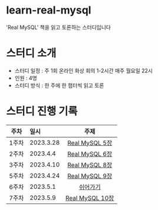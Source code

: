 # learn-real-mysql
'Real MySQL' 책을 읽고 토론하는 스터디입니다

# 스터디 소개
- 스터디 일정 : 주 1회 온라인 화상 회의 1-2시간 매주 월요일 22시
- 인원 : 4명
- 스터디 방식 : 한 주에 한 챕터씩 읽고 토론
    
# 스터디 진행 기록
|주차|일시|주제|
|:---:|:---|:---:|
|1주차|2023.3.28|[Real MySQL 5장](https://github.com/happy-developers/dev-interview/issues/76)  
|2주차|2023.4.4|[Real MySQL 6장](https://github.com/happy-developers/dev-interview/issues/78)  
|3주차|2023.4.10|[Real MySQL 8장](https://github.com/happy-developers/dev-interview/issues/80)  
|5주차|2023.4.24|[Real MySQL 9장](https://github.com/happy-developers/learn-real-mysql/issues/4)
|6주차|2023.5.1|[쉬어가기](https://github.com/happy-developers/learn-real-mysql/issues/5)
|7주차|2023.5.9|[Real MySQL 10장](https://github.com/happy-developers/learn-real-mysql/issues/6)
